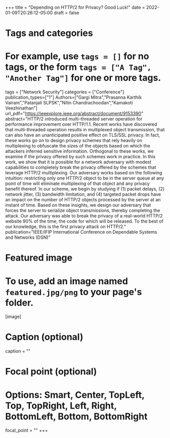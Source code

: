 +++
title = "Depending on HTTP/2 for Privacy? Good Luck!"
date = 2022-01-09T20:26:12-05:00
draft = false

# Tags and categories
# For example, use `tags = []` for no tags, or the form `tags = ["A Tag", "Another Tag"]` for one or more tags.
tags = ["Network Security"]
categories = ["Conference"]
publication_types=["1"]
Authors=["Gargi Mitra","Prasanna Karthik Vairam","Patanjali SLPSK","Nitin Chandrachoodan","Kamakoti Veezhinathan"]
url_pdf="https://ieeexplore.ieee.org/abstract/document/9153390"
abstract="HTTP/2 introduced multi-threaded server operation for performance improvement over HTTP/1.1. Recent works have discovered that multi-threaded operation results in multiplexed object transmission, that can also have an unanticipated positive effect on TLS/SSL privacy. In fact, these works go on to design privacy schemes that rely heavily on multiplexing to obfuscate the sizes of the objects based on which the attackers inferred sensitive information. Orthogonal to these works, we examine if the privacy offered by such schemes work in practice. In this work, we show that it is possible for a network adversary with modest capabilities to completely break the privacy offered by the schemes that leverage HTTP/2 multiplexing. Our adversary works based on the following intuition: restricting only one HTTP/2 object to be in the server queue at any point of time will eliminate multiplexing of that object and any privacy benefit thereof. In our scheme, we begin by studying if (1) packet delays, (2) network jitter, (3) bandwidth limitation, and (4) targeted packet drops have an impact on the number of HTTP/2 objects processed by the server at an instant of time. Based on these insights, we design our adversary that forces the server to serialize object transmissions, thereby completing the attack. Our adversary was able to break the privacy of a real-world HTTP/2 website 90% of the time, the code for which will be released. To the best of our knowledge, this is the first privacy attack on HTTP/2."
publication="IEEE/IFIP International Conference on Dependable Systems and Networks (DSN)"
# Featured image
# To use, add an image named `featured.jpg/png` to your page's folder. 
[image]
  # Caption (optional)
  caption = ""

  # Focal point (optional)
  # Options: Smart, Center, TopLeft, Top, TopRight, Left, Right, BottomLeft, Bottom, BottomRight
  focal_point = ""
+++

